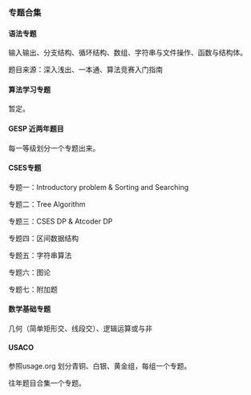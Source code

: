 ### 专题合集

#### 语法专题

输入输出、分支结构、循环结构、数组、字符串与文件操作、函数与结构体。

题目来源：深入浅出、一本通、算法竞赛入门指南

#### 算法学习专题

暂定。

#### GESP 近两年题目

每一等级划分一个专题出来。

#### CSES专题

专题一：Introductory problem & Sorting and Searching

专题二：Tree Algorithm

专题三：CSES DP & Atcoder DP

专题四：区间数据结构

专题五：字符串算法

专题六：图论

专题七：附加题

#### 数学基础专题

几何（简单矩形交、线段交）、逻辑运算或与非

#### USACO

参照usage.org 划分青铜、白银、黄金组，每组一个专题。

往年题目合集一个专题。




